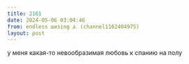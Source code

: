 ```yaml
---
title: 2161
date: 2024-05-06 03:04:46
from: endless шизing ⍼ (channel1162404975)
layout: post
---
```


у меня какая-то невообразимая любовь к спанию на полу

